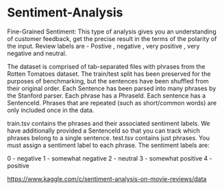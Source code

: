 # Sentiment-Analysis
Fine-Grained Sentiment:
This type of analysis gives you an understanding of customer feedback, get the precise result in the terms of the polarity of the input. 
Review labels are - Postive , negative , very positive , very negative and neutral.

The dataset is comprised of tab-separated files with phrases from the Rotten Tomatoes dataset. The train/test split has been preserved for the purposes of benchmarking, but the sentences have been shuffled from their original order. Each Sentence has been parsed into many phrases by the Stanford parser. Each phrase has a PhraseId. Each sentence has a SentenceId. Phrases that are repeated (such as short/common words) are only included once in the data.

train.tsv contains the phrases and their associated sentiment labels. We have additionally provided a SentenceId so that you can track which phrases belong to a single sentence.
test.tsv contains just phrases. You must assign a sentiment label to each phrase.
The sentiment labels are:

0 - negative
1 - somewhat negative
2 - neutral
3 - somewhat positive
4 - positive

https://www.kaggle.com/c/sentiment-analysis-on-movie-reviews/data

